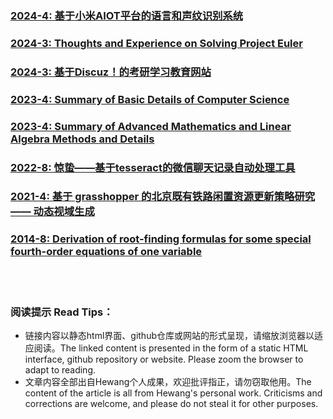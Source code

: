 

<br><br>


### [2024-4: 基于小米AIOT平台的语言和声纹识别系统](https://HewangMa.github.io/blogs/aiot-sr/aiot-sr.html)
### [2024-3: Thoughts and Experience on Solving Project Euler](https://HewangMa.github.io/blogs/project-euler/project-euler.html)
### [2024-3: 基于Discuz！的考研学习教育网站](https://HewangMa.github.io/blogs/drtcsol/drtcsol.html)
### [2023-4: Summary of Basic Details of Computer Science](http://HewangMa.github.io/blogs/socs/index.html)
### [2023-4: Summary of Advanced Mathematics and Linear Algebra Methods and Details](https://HewangMa.github.io/blogs/somath/index.html)
### [2022-8: 惊蛰——基于tesseract的微信聊天记录自动处理工具](https://github.com/HewangMa/auto_waken)
### [2021-4: 基于 grasshopper 的北京既有铁路闲置资源更新策略研究 —— 动态视域生成](http://HewangMa.github.io/blogs/gh-train-view/gh-train-view.html)
### [2014-8: Derivation of root-finding formulas for some special fourth-order equations of one variable](http://HewangMa.github.io/blogs/y4c/y4c.pdf)

<br><br>

### 阅读提示 Read Tips：
* 链接内容以静态html界面、github仓库或网站的形式呈现，请缩放浏览器以适应阅读。The linked content is presented in the form of a static HTML interface, github repository or website. Please zoom the browser to adapt to reading.
* 文章内容全部出自Hewang个人成果，欢迎批评指正，请勿窃取他用。The content of the article is all from Hewang's personal work. Criticisms and corrections are welcome, and please do not steal it for other purposes.
